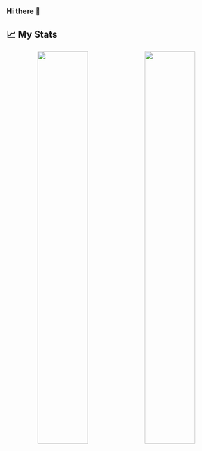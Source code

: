 ### Hi there 👋

<!--
**EasyG0ing1/EasyG0ing1** is a ✨ _special_ ✨ repository because its `README.md` (this file) appears on your GitHub profile.

Here are some ideas to get you started:

- 🔭 I’m currently working on ...
- 🌱 I’m currently learning ...
- 👯 I’m looking to collaborate on ...
- 🤔 I’m looking for help with ...
- 💬 Ask me about ...
- 📫 How to reach me: ...
- 😄 Pronouns: ...
- ⚡ Fun fact: ...
-->
## 📈 My Stats
<p align="center">    
  <img width="48%" src="https://github-readme-stats.vercel.app/api?username=saptarshisarkar12&show_icons=true&theme=tokyonight&show=reviews" />
  <img width="48%" src="https://github-readme-streak-stats.herokuapp.com/?user=saptarshisarkar12&theme=tokyonight" />
</p>
